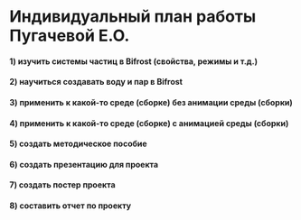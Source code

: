 Индивидуальный план работы Пугачевой Е.О.
=========================================
#### 1) изучить системы частиц в Bifrost (свойства, режимы и т.д.)
#### 2) научиться создавать воду и пар в Bifrost
#### 3) применить к какой-то среде (сборке) без анимации среды (сборки)
#### 4) применить к какой-то среде (сборке) с анимацией среды (сборки)
#### 5) создать методическое пособие
#### 6) создать презентацию для проекта
#### 7) создать постер проекта 
#### 8) составить отчет по проекту
 
